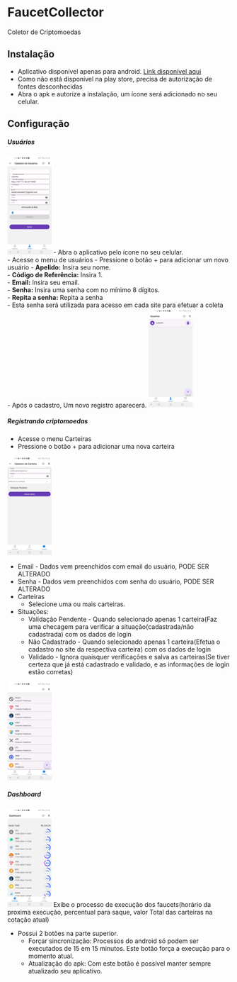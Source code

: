 # FaucetCollector
Coletor de Criptomoedas

## Instalação
- Aplicativo disponível apenas para android. [Link disponível aqui](https://github.com/leandroZanatta/faucet-collector/raw/main/app-release.apk)
- Como não está disponível na play store, precisa de autorização de fontes desconhecidas
- Abra o apk e autorize a instalação, um ícone será adicionado no seu celular.

## Configuração

##### Usuários
<img src="./images/1.jpeg" width="100" title="hover text">
- Abra o aplicativo pelo ícone no seu celular.<br/>
- Acesse o menu de usuários
- Pressione o botão + para adicionar um novo usuário
- <b>Apelido:</b> Insira seu nome.<br/>
- <b>Código de Referência:</b> Insira 1.<br/>
- <b>Email:</b> Insira seu email.<br/>
- <b>Senha:</b> Insira uma senha com no mínimo 8 dígitos.<br/>
- <b>Repita a senha:</b> Repita a senha<br/>
    -   Esta senha será utilizada para acesso em cada site para efetuar a coleta<br/>
- Após o cadastro, Um novo registro aparecerá.
<img src="./images/2.jpeg" width="100" title="hover text">

##### Registrando criptomoedas
- Acesse o menu Carteiras
- Pressione o botão + para adicionar uma nova carteira
<img src="./images/3.jpeg" width="100" title="hover text">

- Email - Dados vem preenchidos com email do usuário, PODE SER ALTERADO
- Senha - Dados vem preenchidos com senha do usuário, PODE SER ALTERADO
- Carteiras
   - Selecione uma ou mais carteiras.
- Situações:
   - Validação Pendente - Quando selecionado apenas 1 carteira(Faz uma checagem para verificar a situação(cadastrada/não cadastrada) com os dados de login
   - Não Cadastrado - Quando selecionado apenas 1 carteira(Efetua o cadastro no site da respectiva carteira) com os dados de login
   - Validado - Ignora quaisquer verificações e salva as carteiras(Se tiver certeza que já está cadastrado e validado, e as informações de login estão corretas)
<img src="./images/4.jpeg" width="100" title="hover text">

##### Dashboard
<img src="./images/5.jpeg" width="100" title="hover text">
Exibe o processo de execução dos faucets(horário da proxima execução, percentual para saque, valor Total das carteiras na cotação atual)

- Possui 2 botões na parte superior.
  - Forçar sincronização: Processos do android só podem ser executados de 15 em 15 minutos. Este botão força a execução para o momento atual.
  - Atualização do apk: Com este botão é possível manter sempre atualizado seu aplicativo. 
